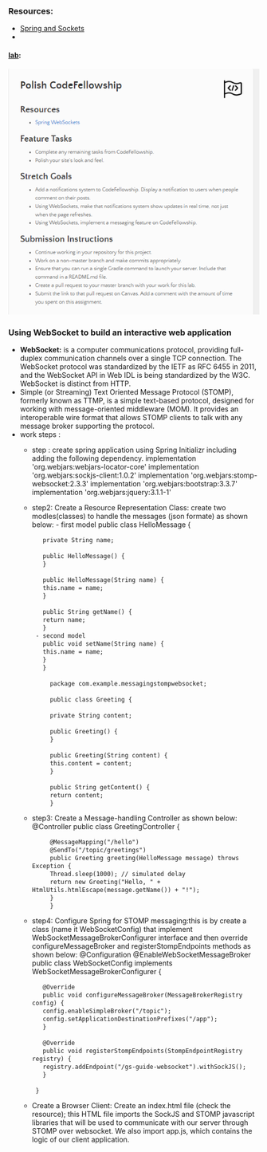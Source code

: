 ### Resources:
- [Spring and Sockets](https://spring.io/guides/gs/messaging-stomp-websocket/)
- 
#### [lab](https://github.com/Ahmad-A2020/songr):
![lab17](/Code-401/ScreenShot/lab19-1.PNG)

### Using WebSocket to build an interactive web application
- **WebSocket:** is a computer communications protocol, providing full-duplex communication channels over a single TCP connection. The WebSocket protocol was standardized by the IETF as RFC 6455 in 2011, and the WebSocket API in Web IDL is being standardized by the W3C. WebSocket is distinct from HTTP.
- Simple (or Streaming) Text Oriented Message Protocol (STOMP), formerly known as TTMP, is a simple text-based protocol, designed for working with message-oriented middleware (MOM). It provides an interoperable wire format that allows STOMP clients to talk with any message broker supporting the protocol.
- work steps : 
     - step : create spring application using Spring Initializr including adding the following dependency.
                implementation 'org.webjars:webjars-locator-core'
                implementation 'org.webjars:sockjs-client:1.0.2'
                implementation 'org.webjars:stomp-websocket:2.3.3'
                implementation 'org.webjars:bootstrap:3.3.7'
                implementation 'org.webjars:jquery:3.1.1-1'
     - step2: Create a Resource Representation Class: create two modles(classes) to handle the messages (json formate) as shown below:
                  - first model 
                   public class HelloMessage {
            
              private String name;
            
              public HelloMessage() {
              }
            
              public HelloMessage(String name) {
              this.name = name;
              }
            
              public String getName() {
              return name;
              }
            - second model
              public void setName(String name) {
              this.name = name;
              }
              }
    
                package com.example.messagingstompwebsocket;

                public class Greeting {
                
                private String content;
                
                public Greeting() {
                }
                
                public Greeting(String content) {
                this.content = content;
                }
                
                public String getContent() {
                return content;
                }
                
     - step3: Create a Message-handling Controller as shown below:
               @Controller
               public class GreetingController {
                
                @MessageMapping("/hello")
                @SendTo("/topic/greetings")
                public Greeting greeting(HelloMessage message) throws Exception {
                Thread.sleep(1000); // simulated delay
                return new Greeting("Hello, " + HtmlUtils.htmlEscape(message.getName()) + "!");
                }                
                }

     - step4: Configure Spring for STOMP messaging:this is by create a class (name it WebSocketConfig) that implement WebSocketMessageBrokerConfigurer interface and then override configureMessageBroker and registerStompEndpoints methods as shown below:
               @Configuration
               @EnableWebSocketMessageBroker
               public class WebSocketConfig implements WebSocketMessageBrokerConfigurer {

              @Override
              public void configureMessageBroker(MessageBrokerRegistry config) {
              config.enableSimpleBroker("/topic");
              config.setApplicationDestinationPrefixes("/app");
              }
            
              @Override
              public void registerStompEndpoints(StompEndpointRegistry registry) {
              registry.addEndpoint("/gs-guide-websocket").withSockJS();
              }

            }   
    
     - Create a Browser Client: Create an index.html file (check the resource); this HTML file imports the SockJS and STOMP javascript libraries that will be used to communicate with our server through STOMP over websocket. We also import app.js, which contains the logic of our client application.
